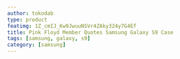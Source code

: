```yaml
---
author: tokodab
type: product
featimg: 1Z_cmIJ_Kw9JwuuNSVr4ZAky324y7G4Ef
title: Pink Floyd Member Quotes Samsung Galaxy S9 Case
tags: [samsung, galaxy, s9]
category: [samsung]
---
```

